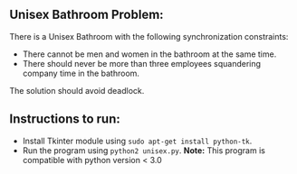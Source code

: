 ## Unisex Bathroom Problem:
There is a Unisex Bathroom with the following synchronization constraints:
* There cannot be men and women in the bathroom at the same time.
* There should never be more than three employees squandering company
time in the bathroom.

The solution should avoid deadlock. 

## Instructions to run:
* Install Tkinter module using ```sudo apt-get install python-tk```.
* Run the program using ```python2 unisex.py```.
**Note:** This program is compatible with python version < 3.0
